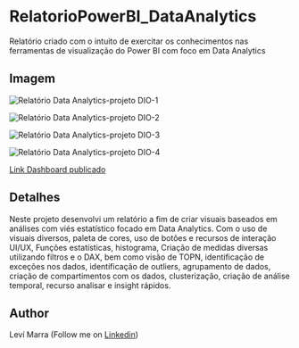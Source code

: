 # RelatorioPowerBI_DataAnalytics
Relatório criado com o intuito de exercitar os conhecimentos nas ferramentas de visualização do Power BI com foco em Data Analytics

## Imagem 

![Relatório Data Analytics-projeto DIO-1](https://github.com/LeviMarra/RelatorioPowerBI_DataAnalytics/assets/137719953/d4b4cf9d-92a8-4ce0-a83d-123c50addef2)

![Relatório Data Analytics-projeto DIO-2](https://github.com/LeviMarra/RelatorioPowerBI_DataAnalytics/assets/137719953/66f8d90d-9aeb-4438-bbcd-e03451a2c8a4)

![Relatório Data Analytics-projeto DIO-3](https://github.com/LeviMarra/RelatorioPowerBI_DataAnalytics/assets/137719953/371f4ec3-1c05-40c7-b86c-1a0c9040170c)

![Relatório Data Analytics-projeto DIO-4](https://github.com/LeviMarra/RelatorioPowerBI_DataAnalytics/assets/137719953/b4b0ff5e-1684-4ff5-a8ed-fe72d4320389)

[Link Dashboard publicado](https://app.powerbi.com/view?r=eyJrIjoiZGQzNGYyZjktNDcxMC00ODExLTgzZGQtNGM1YmI1MjA3ZjI2IiwidCI6ImQ2ZTY5NjZiLWY1ZmYtNGJkMy1iNjgyLTRjYjkxYTUxYTU2OSJ9)

## Detalhes
Neste projeto desenvolvi um relatório a fim de criar visuais baseados em análises com viés estatístico focado em Data Analytics.
Com o uso de visuais diversos, paleta de cores, uso de botões e recursos de interação UI/UX, Funções estatísticas, histograma, Criação de medidas diversas utilizando filtros e o DAX, bem como visão de TOPN, 
identificação de exceções nos dados, identificação de outliers, agrupamento de dados, criação de compartimentos com os dados, clusterização,
criação de análise temporal, recurso analisar e insight rápidos.

## **Author**
Leví Marra (Follow me on [Linkedin](https://www.linkedin.com/in/levimarra/))

